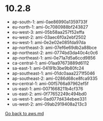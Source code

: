 
 # 10.2.8
- ap-south-1: ami-0ae86990a1359733f
- eu-north-1: ami-0c7080988bf243827
- eu-west-3: ami-05b58aa257f52effa
- eu-west-2: ami-03aec6f0a2ebf2502
- eu-west-1: ami-0e2e02e085fda97da
- ap-northeast-3: ami-07ef6e69db2a88bce
- ap-northeast-2: ami-0774bd3da40c4c0c6
- ap-northeast-1: ami-0e71a7d5a6ccd9856
- ca-central-1: ami-01aa97673889d6112
- sa-east-1: ami-04191b3be9b80fc24
- ap-southeast-1: ami-01dc0aaa2271f5046
- ap-southeast-2: ami-0286d68ce8fca9335
- eu-central-1: ami-00f5766a97962ef5f
- us-east-1: ami-0071668211b4cf376
- us-east-2: ami-0f77652249c494bd0
- us-west-1: ami-0ad077d434ebee331
- us-west-2: ami-09ab2919408a213c3

[Go back to aws.md](../../aws.md) 
